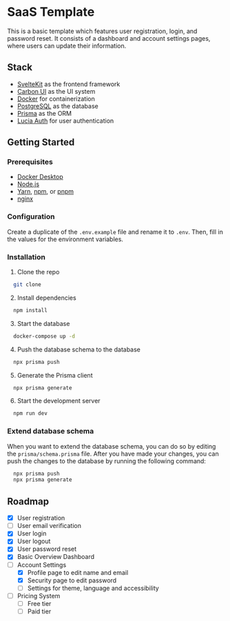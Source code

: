 # SaaS Template

This is a basic template which features user registration, login, and password reset. It consists of a dashboard and account settings pages, where users can update their information.

## Stack

- [SvelteKit](https://kit.svelte.dev/) as the frontend framework
- [Carbon UI](https://carbon-components-svelte.onrender.com/) as the UI system
- [Docker](https://www.docker.com/) for containerization
- [PostgreSQL](https://www.postgresql.org/) as the database
- [Prisma](https://www.prisma.io/) as the ORM
- [Lucia Auth](https://lucia-auth.vercel.app/) for user authentication

## Getting Started

### Prerequisites

- [Docker Desktop](https://www.docker.com/products/docker-desktop)
- [Node.js](https://nodejs.org/en/)
- [Yarn](https://yarnpkg.com/), [npm](https://www.npmjs.com/), or [pnpm](https://pnpm.io/)
- [nginx](https://www.nginx.com/)

### Configuration

Create a duplicate of the `.env.example` file and rename it to `.env`. Then, fill in the values for the environment variables.

### Installation

1. Clone the repo

```bash
  git clone
```

2. Install dependencies

```bash
  npm install
```

3. Start the database

```bash
  docker-compose up -d
```

4. Push the database schema to the database

```bash
  npx prisma push
```

5. Generate the Prisma client

```bash
  npx prisma generate
```

6. Start the development server

```bash
  npm run dev
```

### Extend database schema

When you want to extend the database schema, you can do so by editing the `prisma/schema.prisma` file. After you have made your changes, you can push the changes to the database by running the following command:

```bash
  npx prisma push
  npx prisma generate
```

## Roadmap

- [x] User registration
- [ ] User email verification
- [x] User login
- [x] User logout
- [x] User password reset
- [x] Basic Overview Dashboard
- [ ] Account Settings
  - [x] Profile page to edit name and email
  - [x] Security page to edit password
  - [ ] Settings for theme, language and accessibility
- [ ] Pricing System
  - [ ] Free tier
  - [ ] Paid tier
